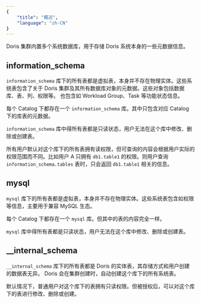```yaml
---
{
    "title": "概述",
    "language": "zh-CN"
}
---
```


Doris 集群内置多个系统数据库，用于存储 Doris 系统本身的一些元数据信息。

## information_schema

`information_schema` 库下的所有表都是虚拟表，本身并不存在物理实体。这些系统表包含了关于 Doris 集群及其所有数据库对象的元数据。这些对象包括数据库、表、列、权限等。
也包含如 Workload Group、Task 等功能状态信息。

每个 Catalog 下都存在一个 `information_schema` 库。其中只包含对应 Catalog 下的库表的元数据。

`information_schema` 库中得所有表都是只读状态，用户无法在这个库中修改、删除或创建表。

所有用户默认对这个库下的所有表拥有读权限，但可查询的内容会根据用户实际的权限范围而不同。比如用户 A 只拥有 `db1.table1` 的权限。则用户查询 `information_schema.tables` 表时，只会返回 `db1.table1` 相关的信息。


## mysql

`mysql` 库下的所有表都是虚拟表，本身并不存在物理实体。这些系统表包含如权限等信息，主要用于兼容 MySQL 生态。

每个 Catalog 下都存在一个 `mysql` 库。但其中的表的内容完全一样。

`mysql` 库中得所有表都是只读状态，用户无法在这个库中修改、删除或创建表。

## __internal_schema

`__internal_schema` 库下的所有表都是 Doris 的实体表，其存储方式和用户创建的数据表无异。
Doris 会在集群创建时，自动创建这个库下的所有系统表。

默认情况下，普通用户对这个库下的表拥有只读权限。但被授权后，可以对这个库下的表进行修改、删除或创建。

